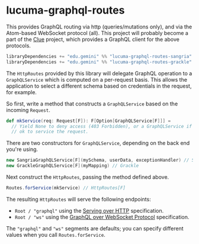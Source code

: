 # lucuma-graphql-routes

This provides GraphQL routing via http (queries/mutations only), and via the Atom-based WebSocket protocol (all). This project will probably become a part of the [Clue](https://github.com/gemini-hlsw/clue) project, which provides a GraphQL client for the above protocols.

```scala
libraryDependencies += "edu.gemini" %% "lucuma-graphql-routes-sangria" % <version> // Sangria
libraryDependencies += "edu.gemini" %% "lucuma-graphql-routes-grackle" % <version> // Grackle
```

The `HttpRoutes` provided by this library will delegate GraphQL operation to a `GraphQLService` which is computed on a per-request basis. This allows the application to select a different schema based on credentials in the request, for example.

So first, write a method that constructs a `GraphQLService` based on the incoming `Request`.

```scala
def mkService(req: Request[F]): F[Option[GraphQLService[F]]] =
  // Yield None to deny access (403 Forbidden), or a GraphQLService if it's
  // ok to service the request.
```

There are two constructors for `GraphQLService`, depending on the back end you're using.

```scala
new SangriaGraphQLService[F](mySchema, userData, exceptionHandler) // Sangria
new GrackleGraphQLService[F](myMapping) // Grackle
```

Next construct the `HttpRoutes`, passing the method defined above.

```scala
Routes.forService(mkService) // HttpRoutes[F]
```

The resulting `HttpRoutes` will serve the following endpoints:

- `Root / "graphql"` using the [Serving over HTTP](https://graphql.org/learn/serving-over-http/) specification.
- `Root / "ws"` using the [GraphQL over WebSocket Protocol](https://github.com/apollographql/subscriptions-transport-ws/blob/master/PROTOCOL.md) specification.

The `"graphql"` and `"ws"` segments are defaults; you can specify different values when you call `Routes.forService`.
